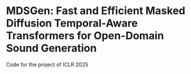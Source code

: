 # MDSGen: Fast and Efficient Masked Diffusion Temporal-Aware Transformers for Open-Domain Sound Generation
Code for the project of ICLR 2025
